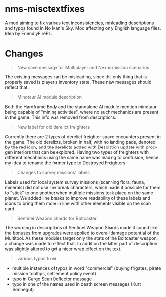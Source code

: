 # nms-misctextfixes
A mod aiming to fix various text inconsistencies, misleading descriptions and typos found in No Man's Sky. Mod affecting only English language files. Idea by FriendlyFirePL.

# Changes

> New save message for Multiplayer and Nexus mission scenarios

The existing messages can be misleading, since the only thing that is properly saved is player's inventory state. These new messages should reflect that.

> Minotaur AI module description

Both the Hardframe Body and the standalone AI module mention minotaur being capable of "mining activities", where no such mechanics are present in the game. This info was removed from descriptions.

> New label for old derelict freighters

Currently there are 2 types of derelict freighter space encounters present in the game. The old derelicts, broken in half, with no landing pads, denoted by the red icon, and the derelicts added with Desolation update with proc-gen interiors that can be explored. Having two types of freighters with different mecahnics using the same name was leading to confusion, hence my idea to rename the former type to Destroyed Freighters.

> Changes to survey missions' labels

Labels used for local system survey missions (scanning flora, fauna, minerals) did not use line break characters, which made it possible for them to "stick" to one another when multiple missions took place on the same planet. We added line breaks to improve readability of these labels and icons to bring them more in line with other elements visible on the scan card.

> Sentinel Weapon Shards for Boltcaster

The wording in descriptions of Sentinel Weapon Shards made it sound like the bonuses from upgrades were applied to overall damage potential of the Multitool. As these modules target only the stats of the Boltcaster weapon, a change was made to reflect that. In addition the latter part of description was slightly altered to get a nicer wrap effect on the text. 

> various typos fixed

* multiple instances of typos in word "commercial" (buying frigates, pirate mission tooltips, settlement policy event)
* typo in Cargo Scan Deflector message
* typo in one of the names used in death screen messages (Kurt Vonnegut)





